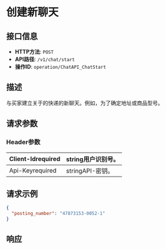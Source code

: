 # 创建新聊天

## 接口信息

- **HTTP方法**: `POST`
- **API路径**: `/v1/chat/start`
- **操作ID**: `operation/ChatAPI_ChatStart`

## 描述

与买家建立关于的快递的新聊天。例如，为了确定地址或商品型号。

## 请求参数

### Header参数

| Client-Idrequired | string用户识别号。 |
|---|---|
| Api-Keyrequired | stringAPI-密钥。 |

## 请求示例

```json
{
  "posting_number": "47873153-0052-1"
}
```

## 响应
